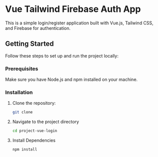 # Vue Tailwind Firebase Auth App

This is a simple login/register application built with Vue.js, Tailwind CSS, and Firebase for authentication.

## Getting Started

Follow these steps to set up and run the project locally:

### Prerequisites

Make sure you have Node.js and npm installed on your machine.

### Installation

1. Clone the repository:

   ```bash
   git clone

2. Navigate to the project directory

   ```bash
   cd project-vue-login

3. Install Dependencies

   ```bash
   npm install
